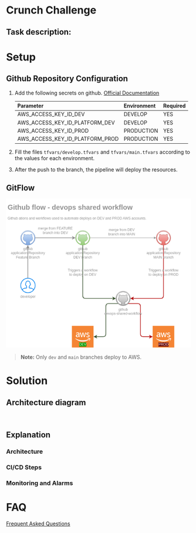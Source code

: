# Crunch Challenge

## Task description:


# Setup
## Github Repository Configuration
1. Add the following secrets on github.
[Official Documentation](https://docs.github.com/en/actions/security-guides/using-secrets-in-github-actions)

    | Parameter| Environment | Required |
    |---|---| --- |
    | AWS_ACCESS_KEY_ID_DEV  | DEVELOP | YES |
    | AWS_ACCESS_KEY_ID_PLATFORM_DEV | DEVELOP |  YES |
    | AWS_ACCESS_KEY_ID_PROD | PRODUCTION | YES |
    | AWS_ACCESS_KEY_ID_PLATFORM_PROD | PRODUCTION | YES |

2. Fill the files `tfvars/develop.tfvars` and `tfvars/main.tfvars` according to the values for each environment.

3. After the push to the branch, the pipeline will deploy the resources.

## GitFlow
![](./docs/terraform-pipeline.png)
> **Note:**  Only `dev` and `main` branches deploy to AWS.


# Solution

## Architecture diagram

![](./docs/architecture.png)


## Explanation
### Architecture
### CI/CD Steps
### Monitoring and Alarms

# FAQ
[Frequent Asked Questions](faq.md)